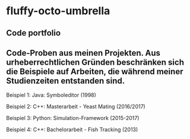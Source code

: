 # fluffy-octo-umbrella
Code portfolio
-----------------------------------------------------------------------------------------------
Code-Proben aus meinen Projekten. Aus urheberrechtlichen Gründen beschränken sich die Beispiele 
auf Arbeiten, die während meiner Studienzeiten entstanden sind.
-----------------------------------------------------------------------------------------------

Beispiel 1: Java: Symboleditor (1998)            

Beispiel 2: C++: Masterarbeit - Yeast Mating (2016/2017)
            
Beispiel 3: Python: Simulation-Framework (2015-2017)

Beispiel 4: C++: Bachelorarbeit - Fish Tracking (2013)

